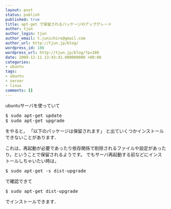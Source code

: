 ```yaml
---
layout: post
status: publish
published: true
title: apt-get で保留されるパッケージのアップグレード
author: tjun
author_login: tjun
author_email: t.junichiro@gmail.com
author_url: http://tjun.jp/blog/
wordpress_id: 186
wordpress_url: http://tjun.jp/blog/?p=186
date: 2009-12-11 13:43:41.000000000 +09:00
categories:
- ubuntu
tags:
- ubuntu
- server
- linux
comments: []
---
```

ubuntuサーバを使っていて
<pre>$ sudo apt-get update
$ sudo apt-get upgrade
</pre>
をやると，
「以下のパッケージは保留されます」
と出ていくつかインストールできないことがあります．

これは，再起動が必要であったり依存関係で削除されるファイルや設定があったり，ということで保留されるようです。
でもサーバ再起動する前などにインストールしちゃいたい時は，
<pre>$ sudo apt-get -s dist-upgrade
</pre>
で確認できて
<pre>$ sudo apt-get dist-upgrade
</pre>
でインストールできます．
